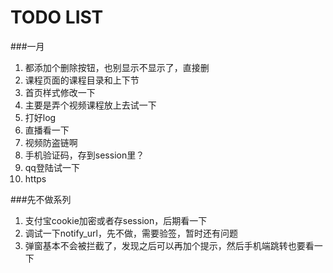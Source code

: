 TODO LIST
======

###一月
1. 都添加个删除按钮，也别显示不显示了，直接删
4. 课程页面的课程目录和上下节
4. 首页样式修改一下
5. 主要是弄个视频课程放上去试一下
6. 打好log
7. 直播看一下
8. 视频防盗链啊
9. 手机验证码，存到session里？
10. qq登陆试一下
1. https

###先不做系列
1. 支付宝cookie加密或者存session，后期看一下
1. 调试一下notify_url，先不做，需要验签，暂时还有问题
1. 弹窗基本不会被拦截了，发现之后可以再加个提示，然后手机端跳转也要看一下




